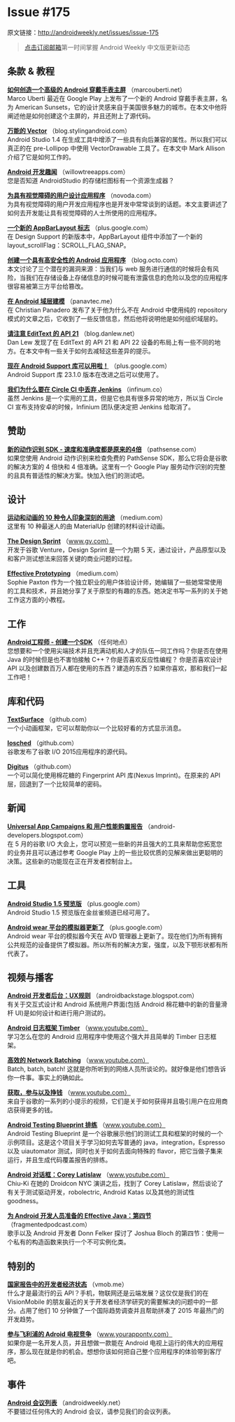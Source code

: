 # Issue #175

>
原文链接：<http://androidweekly.net/issues/issue-175>

> [点击订阅邮箱](http://tinyletter.com/androidweeklycn)第一时间掌握 Android Weekly 中文版更新动态

## 条款 & 教程

**[如何创造一个高级的 Android 穿戴手表主屏](http://marcouberti.net/2015/10/11/how-to-create-a-stunning-android-wear-watch-face-like-american-sunsets-watch-face/)**
（marcouberti.net）  
Marco Uberti 最近在 Google Play 上发布了一个新的 Android 穿戴手表主屏，名为 American Sunsets，它的设计灵感来自于美国很多魅力的城市。在本文中他将阐述他是如何创建这个主屏的，并且还附上了源代码。

**[万能的 Vector](https://blog.stylingandroid.com/vectors-for-all-almost/)**
（blog.stylingandroid.com）  
Android Studio 1.4 在生成工具中增添了一些具有向后兼容的属性。所以我们可以真正的在 pre-Lollipop 中使用 VectorDrawable 工具了。在本文中 Mark Allison 介绍了它是如何工作的。

**[Android 开发趣闻](http://willowtreeapps.com/blog/android-development-tidbits-no-1/)**
（willowtreeapps.com）  
您是否知道 AndroidStudio 的存储栏图标有一个资源生成器？

**[为具有视觉障碍的用户设计应用程序](http://novoda.com/blog/designing-android-apps-with-vision-impaired-users-in-mind/)**
（novoda.com）  
为具有视觉障碍的用户开发应用程序也是开发中常常谈到的话题。本文主要讲述了如何去开发能让具有视觉障碍的人士所使用的应用程序。

**[一个新的 AppBarLayout 标志](https://plus.google.com/+SaulMolineroMalvido/posts/gwyBQLmtXke)**
（plus.google.com）  
在 Design Support 的新版本中，AppBarLayout 组件中添加了一个新的 layout_scrollFlag：SCROLL_FLAG_SNAP。

**[创建一个具有高安全性的 Android 应用程序](http://blog.octo.com/en/develop-secured-android-application/)**
（blog.octo.com）  
本文讨论了三个潜在的漏洞来源：当我们与 web 服务进行通信的时候将会有风险，当我们在存储设备上存储信息的时候可能有泄露信息的危险以及您的应用程序很容易被第三方平台给篡改。

**[在 Android 域层建模](http://panavtec.me/modeling-my-android-domain-layer/)**
（panavtec.me）  
在 Christian Panadero 发布了关于他为什么不在 Android 中使用纯的 repository 模式的文章之后，它收到了一些反馈信息，然后他将说明他是如何组织域层的。

**[请注意 EditText 的 API 21](http://blog.danlew.net/2015/10/12/beware-edittext-on-api-21/)**
（blog.danlew.net）  
Dan Lew 发现了在 EditText 的 API 21 和 API 22 设备的布局上有一些不同的地方。在本文中有一些关于如何去减轻这些差异的提示。

**[现在 Android Support 库可以用啦！](https://plus.google.com/+AndroidDevelopers/posts/RZutBRWN6sH)**
（plus.google.com）  
Android Support 库 23.1.0 版本在改进之后可以使用了。

**[我们为什么要在 Circle CI 中丢弃 Jenkins](https://infinum.co/the-capsized-eight/articles/continuous-integration-on-android-why-we-ditched-jenkins-for-circle-ci?utm_content=buffer406d5&utm_medium=social&utm_source=plus.google.com&utm_campaign=buffer)**
（infinum.co）  
虽然 Jenkins 是一个实用的工具，但是它也具有很多异常的地方，所以当 Circle CI 宣布支持安卓的时候，Infinium 团队便决定把 Jenkins 给取消了。

## 赞助

**[新的动作识别 SDK - 速度和准确度都是原来的4倍](https://pathsense.com/awesomeactivity/)**
（pathsense.com）  
如果您使用 Android 动作识别来检查免费的 PathSense SDK，那么它将会是谷歌的解决方案的 4 倍快和 4 倍准确。这里有一个 Google Play 服务动作识别的完整的且具有普适性的解决方案。快加入他们的测试吧。

## 设计

**[运动和动画的 10 种令人印象深刻的用途](https://medium.com/design-code-and-prototyping/10-impressive-uses-of-motion-and-animations-in-material-design-ecf8b94df02d)**
（medium.com）  
这里有 10 种最迷人的由 MaterialUp 创建的材料设计动画。

**[The Design Sprint](http://www.gv.com/sprint/)**
（www.gv.com）  
开发于谷歌 Venture，Design Sprint 是一个为期 5 天，通过设计，产品原型以及和客户测试想法来回答关键的商业问题的过程。

**[Effective Prototyping](https://medium.com/@sophie_paxtonUX/effective-prototyping-ad97d2f469a0)**
（medium.com）  
Sophie Paxton 作为一个独立职业的用户体验设计师，她编辑了一些她常常使用的工具和技术，并且她分享了关于原型的有趣的东西。她决定书写一系列的关于她工作这方面的小教程。

## 工作

**[Android工程师 - 创建一个SDK](https://pspdfkit.com/jobs/#android)**
（任何地点）  
您想要和一个使用尖端技术并且充满动机和人才的队伍一同工作吗？你是否在使用 Java 的时候但是也不害怕接触 C++？你是否喜欢反应性编程？ 你是否喜欢设计 API 以及创建数百万人都在使用的东西？建造的东西？如果你喜欢，那和我们一起工作吧！

## 库和代码

**[TextSurface](https://github.com/elevenetc/TextSurface)**
（github.com）  
 一个小动画框架，它可以帮助你以一个比较好看的方式显示消息。

**[Iosched](https://github.com/google/iosched)**
（github.com）  
谷歌发布了谷歌 I/O 2015应用程序的源代码。

**[Digitus](https://github.com/afollestad/digitus)**
（github.com）  
一个可以简化使用棉花糖的 Fingerprint API 库(Nexus Imprint)。在原来的 API 层，回退到了一个比较简单的密码。

## 新闻

**[Universal App Campaigns 和 用户性能购置报告](http://android-developers.blogspot.com/2015/10/google-play-developer-console.html?linkId=17941931)**
（android-developers.blogspot.com）  
在 5 月的谷歌 I/O 大会上，您可以预览一些新的并且强大的工具来帮助您拓宽您的业务并且可以通过参考 Google Play 上的一些比较优质的见解来做出更聪明的决策。这些新的功能现在正在开发者控制台上。

## 工具

**[Android Studio 1.5 预览版](https://plus.google.com/+AndroidDevelopers/posts/A4pxQnKhpxA)**
（plus.google.com）  
Android Studio 1.5 预览版在金丝雀频道已经可用了。

**[Android wear 平台的模拟器更新了](https://plus.google.com/+WaynePiekarski/posts/6gSeJ3nRSsP)**
（plus.google.com）  
Android wear 平台的模拟器今天在 AVD 管理器上更新了。现在他们为所有拥有公共规范的设备提供了模拟器。所以所有的解决方案，强度，以及下颚形状都有所代表了。

## 视频与播客

**[Android 开发者后台：UX规则](http://androidbackstage.blogspot.com/2015/10/episode-36-ux-rules.html)**
（androidbackstage.blogspot.com）  
 有关于交互式设计和 Android 系统用户界面(包括 Android 棉花糖中的新的音量滑杆 UI)是如何设计和进行用户测试的。

**[Android 日志框架 Timber](https://www.youtube.com/watch?v=0BEkVaPlU9A&feature=youtu.be)**
（www.youtube.com）  
 学习怎么在您的 Android 应用程序中使用这个强大并且简单的 Timber 日志框架。

**[高效的 Network Batching](https://www.youtube.com/watch?v=Ecz5WDZoJok&feature=youtu.be)**
（www.youtube.com）  
Batch, batch, batch! 这就是你所听到的网络人员所谈论的。就好像是他们想告诉你一件事。事实上的确如此。

**[获取，参与以及挣钱](https://www.youtube.com/playlist?list=PLOU2XLYxmsILeLOEMjQVRsdISXW8_aUWY)**
（www.youtube.com）  
来自于谷歌的一系列的小提示的视频，它们是关于如何获得并且吸引用户在应用商店获得更多的钱。

**[Android Testing Blueprint 排练](https://www.youtube.com/watch?v=88l7QvSlo6k)**
（www.youtube.com）  
Android Testing Blueprint 是一个谷歌展示他们的测试工具和框架的时候的一个示例项目。这是这个项目关于学习如何去写普通的 java，integration，Espresso 以及 uiautomator 测试，同时也关于如何去面向特殊的 flavor，把它当做子集来运行，并且生成代码覆盖报告的排练。

**[Android 对话框：Corey Latislaw](https://www.youtube.com/watch?v=3XMDoI_uKv4&feature=youtu.be)**
（www.youtube.com）  
Chiu-Ki 在她的 Droidcon NYC 演讲之后，找到了 Corey Latislaw，然后谈论了有关于测试驱动开发，robolectric, Android Katas 以及其他的测试性 goodness。

**[为 Android 开发人员准备的 Effective Java：第四节 ](http://fragmentedpodcast.com/episodes/19/)**
（fragmentedpodcast.com）  
歌手以及 Android 开发者 Donn Felker 探讨了 Joshua Bloch 的第四节：使用一个私有的构造函数来执行一个不可实例化类。

## 特别的

**[国家报告中的开发者经济状态](http://vmob.me/DE1Q16AndroidWeekly)**
（vmob.me）  
什么才是最流行的云 API？手机，物联网还是云端发展？这仅仅是我们的在 VisionMobile 的朋友最近的关于开发者经济学研究的需要解决的问题中的一部分。占用了他们 10 分钟做了一个国际趋势调查并且帮助拼凑了 2015 年最热门的开发趋势。

**[参与飞利浦的 Adroid 电视竞争](http://www.yourappontv.com/android-tv-challenge)**
（www.yourappontv.com）  
如果你是一名开发人员，并且想做一款能在 Android 电视上运行的伟大的应用程序，那么现在就是你的机会。想想你该如何把自己整个应用程序的体验带到客厅吧。

## 事件

**[Android 会议列表](http://androidweekly.net/conferences)**
（androidweekly.net）  
不要错过任何伟大的 Android 会议，请参见我们的会议列表。

